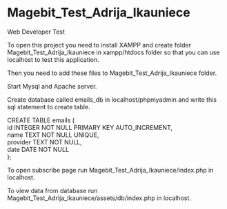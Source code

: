 # Magebit_Test_Adrija_Ikauniece
Web Developer Test

To open this project you need to install XAMPP and create folder Magebit_Test_Adrija_Ikauniece in xampp/htdocs folder 
so that you can use localhost to test this application.

Then you need to add these files to Magebit_Test_Adrija_Ikauniece folder.

Start Mysql and Apache server.

Create database called emails_db in localhost/phpmyadmin and write this sql statement to create table.

CREATE TABLE emails ( <br>
    id INTEGER NOT NULL PRIMARY KEY AUTO_INCREMENT, <br>
    name TEXT NOT NULL UNIQUE, <br>
    provider TEXT NOT NULL, <br>
    date DATE NOT NULL <br>
);

To open subscribe page run Magebit_Test_Adrija_Ikauniece/index.php in localhost.

To view data from database run Magebit_Test_Adrija_Ikauniece/assets/db/index.php in localhost.
